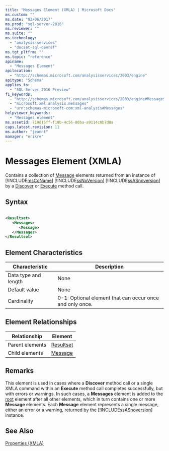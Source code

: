 ```yaml
---
title: "Messages Element (XMLA) | Microsoft Docs"
ms.custom: ""
ms.date: "03/06/2017"
ms.prod: "sql-server-2016"
ms.reviewer: ""
ms.suite: ""
ms.technology: 
  - "analysis-services"
  - "docset-sql-devref"
ms.tgt_pltfrm: ""
ms.topic: "reference"
apiname: 
  - "Messages Element"
apilocation: 
  - "http://schemas.microsoft.com/analysisservices/2003/engine"
apitype: "Schema"
applies_to: 
  - "SQL Server 2016 Preview"
f1_keywords: 
  - "http://schemas.microsoft.com/analysisservices/2003/engine#Messages"
  - "microsoft.xml.analysis.messages"
  - "urn:schemas-microsoft-com:xml-analysis#Messages"
helpviewer_keywords: 
  - "Messages element"
ms.assetid: 719d15ff-f18b-4c56-80ba-a9114c0b7d8a
caps.latest.revision: 11
ms.author: "jeannt"
manager: "erikre"
---
```

# Messages Element (XMLA)
  Contains a collection of [Message](../../../analysis-services/xmla/xml-elements-properties/message-element-xmla.md) elements returned from an instance of [!INCLUDE[msCoName](../../../advanced-analytics/r-services/tutorials/includes/msconame-md.md)] [!INCLUDE[ssNoVersion](../../../advanced-analytics/r-services/includes/ssnoversion-md.md)] [!INCLUDE[ssASnoversion](../../../analysis-services/includes/ssasnoversion-md.md)] by a [Discover](../../../analysis-services/xmla/xml-elements-methods-discover.md) or [Execute](../../../analysis-services/xmla/xml-elements-methods-execute.md) method call.  
  
## Syntax  
  
```xml  
  
<Resultset>  
   <Messages>  
      <Message>  
   </Messages>  
</Resultset>  
```  
  
## Element Characteristics  
  
|Characteristic|Description|  
|--------------------|-----------------|  
|Data type and length|None|  
|Default value|None|  
|Cardinality|0-1: Optional element that can occur once and only once.|  
  
## Element Relationships  
  
|Relationship|Element|  
|------------------|-------------|  
|Parent elements|[Resultset](../../../analysis-services/xmla/xml-data-types/resultset-data-type-xmla.md)|  
|Child elements|[Message](../../../analysis-services/xmla/xml-elements-properties/message-element-xmla.md)|  
  
## Remarks  
 This element is used in cases where a **Discover** method call or a single XMLA command within an **Execute** method call completes successfully, but with errors or warnings. In such cases, a **Messages** element is added to the [root](../../../analysis-services/xmla/xml-elements-properties/root-element-xmla.md) element after all other elements, which in turn contains one or more **Message** elements. Each **Message** element represents a single message, either an error or a warning, returned by the [!INCLUDE[ssASnoversion](../../../analysis-services/includes/ssasnoversion-md.md)] instance.  
  
## See Also  
 [Properties &#40;XMLA&#41;](../../../analysis-services/xmla/xml-elements-properties/xml-elements-properties.md)  
  
  